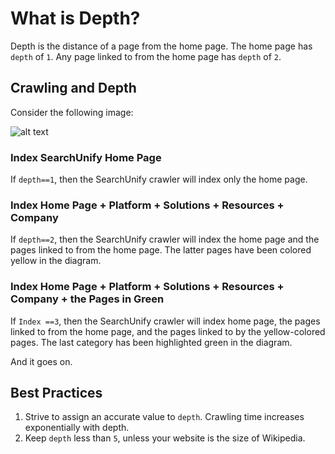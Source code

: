 # What is Depth?

Depth is the distance of a page from the home page. The home page has ```depth``` of ```1```. Any page linked to from the home page has ```depth``` of ```2```.

## Crawling and Depth
Consider the following image:

![alt text](https://i.ibb.co/H2VRYN7/depth.png)

### Index SearchUnify Home Page
If ```depth==1```, then the SearchUnify crawler will index only the home page.
### Index  Home Page + Platform + Solutions + Resources + Company 
If ```depth==2```, then the SearchUnify crawler will index the home page and the pages linked to from the home page. The latter pages have been colored yellow in the diagram.
### Index  Home Page + Platform + Solutions + Resources + Company + the Pages in Green
If ```Index ==3```, then the SearchUnify crawler will index home page, the pages linked to from the home page, and the pages linked to by the yellow-colored pages. The last category has been highlighted green in the diagram.

And it goes on.

## Best Practices

1. Strive to assign an accurate value to ```depth```. Crawling time increases exponentially with depth.
2. Keep ```depth``` less than ```5```, unless your website is the size of Wikipedia.
